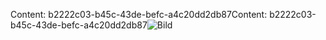 <span data-ttu-id="6464b-101">Content: b2222c03-b45c-43de-befc-a4c20dd2db87</span><span class="sxs-lookup"><span data-stu-id="6464b-101">Content: b2222c03-b45c-43de-befc-a4c20dd2db87</span></span>![Bild](d5952090-246b-4740-83aa-a2e6deae6879.png)
